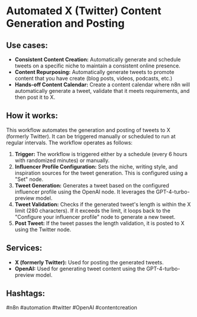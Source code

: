 # Automated X (Twitter) Content Generation and Posting

## Use cases:

- **Consistent Content Creation:** Automatically generate and schedule tweets on a specific niche to maintain a consistent online presence.
- **Content Repurposing:** Automatically generate tweets to promote content that you have create (blog posts, videos, podcasts, etc.)
- **Hands-off Content Calendar:** Create a content calendar where n8n will automatically generate a tweet, validate that it meets requirements, and then post it to X.

## How it works:

This workflow automates the generation and posting of tweets to X (formerly Twitter). It can be triggered manually or scheduled to run at regular intervals. The workflow operates as follows:

1.  **Trigger:** The workflow is triggered either by a schedule (every 6 hours with randomized minutes) or manually.
2.  **Influencer Profile Configuration:** Sets the niche, writing style, and inspiration sources for the tweet generation. This is configured using a "Set" node.
3.  **Tweet Generation:** Generates a tweet based on the configured influencer profile using the OpenAI node. It leverages the GPT-4-turbo-preview model.
4.  **Tweet Validation:** Checks if the generated tweet's length is within the X limit (280 characters). If it exceeds the limit, it loops back to the "Configure your influencer profile" node to generate a new tweet.
5.  **Post Tweet:** If the tweet passes the length validation, it is posted to X using the Twitter node.

## Services:

-   **X (formerly Twitter):** Used for posting the generated tweets.
-   **OpenAI:** Used for generating tweet content using the GPT-4-turbo-preview model.

## Hashtags:

#n8n #automation #twitter #OpenAI #contentcreation
